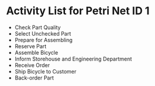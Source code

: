 # Activity List for Petri Net ID 1

- Check Part Quality
- Select Unchecked Part
- Prepare for Assembling
- Reserve Part
- Assemble Bicycle
- Inform Storehouse and Engineering Department
- Receive Order
- Ship Bicycle to Customer
- Back-order Part

